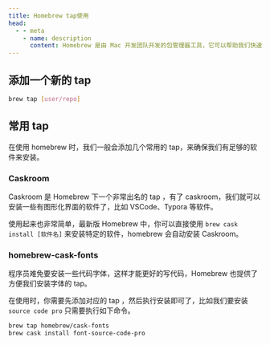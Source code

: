 ```yaml
---
title: Homebrew tap使用
head:
  - - meta
    - name: description
      content: Homebrew 是由 Mac 开发团队开发的包管理器工具，它可以帮助我们快速安装和卸载软件，并且可以方便的进行软件的升级。
---
```


## 添加一个新的 tap

```sh
brew tap [user/repo]
```

## 常用 tap

在使用 homebrew 时，我们一般会添加几个常用的 tap，来确保我们有足够的软件来安装。

### Caskroom

Caskroom 是 Homebrew 下一个非常出名的 tap ，有了 caskroom，我们就可以安装一些有图形化界面的软件了，比如 VSCode、Typora 等软件。

使用起来也非常简单，最新版 Homebrew 中，你可以直接使用 `brew cask install [软件名]` 来安装特定的软件，homebrew 会自动安装 Caskroom。

### homebrew-cask-fonts

程序员难免要安装一些代码字体，这样才能更好的写代码，Homebrew 也提供了方便我们安装字体的 tap。

在使用时，你需要先添加对应的 tap ，然后执行安装即可了，比如我们要安装 `source code pro` 只需要执行如下命令。

```sh
brew tap homebrew/cask-fonts
brew cask install font-source-code-pro
```
